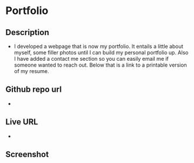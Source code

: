 # Portfolio

## Description
* I developed a webpage that is now my portfolio. It entails a little about myself, some filler photos until I can build my personal portfolio up. Also I have added a contact me section so you can easily email me if someone wanted to reach out. Below that is a link to a printable version of my resume.

## Github repo url
* 

## Live URL
* 

## Screenshot
